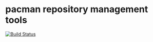# pacman repository management tools

[![Build Status](https://travis-ci.org/de-vri-es/pacman-repo-tool.svg?branch=master)](https://travis-ci.org/de-vri-es/pacman-repo-tool)
